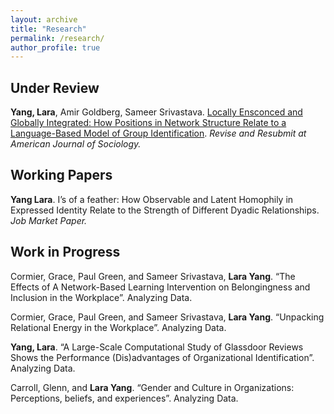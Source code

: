 ```yaml
---
layout: archive
title: "Research"
permalink: /research/
author_profile: true
---
```

## Under Review ##
**Yang, Lara**, Amir Goldberg, Sameer Srivastava. [Locally Ensconced and Globally Integrated: How Positions in Network Structure Relate to a Language-Based Model of Group Identification](https://osf.io/preprints/socarxiv/zrpx7). *Revise and Resubmit at American Journal of Sociology.*


## Working Papers
**Yang Lara**. I’s of a feather: How Observable and Latent Homophily in Expressed Identity Relate to the Strength of Different Dyadic Relationships. *Job Market Paper.*

## Work in Progress
Cormier, Grace, Paul Green, and Sameer Srivastava, **Lara Yang**. “The Effects of A Network-Based Learning Intervention on Belongingness and Inclusion in the Workplace”. Analyzing Data.

Cormier, Grace, Paul Green, and Sameer Srivastava, **Lara Yang**.  “Unpacking Relational Energy in the Workplace”. Analyzing Data.

**Yang, Lara**. “A Large-Scale Computational Study of Glassdoor Reviews Shows the Performance (Dis)advantages of Organizational Identification”. Analyzing Data.

Carroll, Glenn, and **Lara Yang**. “Gender and Culture in Organizations: Perceptions, beliefs, and experiences”. Analyzing Data.
